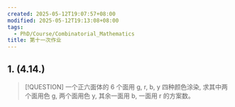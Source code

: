 ```yaml
---
created: 2025-05-12T19:07:57+08:00
modified: 2025-05-12T19:13:08+08:00
tags:
  - PhD/Course/Combinatorial_Mathematics
title: 第十一次作业
---
```


## 1. (4.14.)

> [!QUESTION]
> 一个正六面体的 6 个面用 g, r, b, y 四种颜色涂染, 求其中两个面用色 g, 两个面用色 y, 其余一面用 b, 一面用 r 的方案数。
